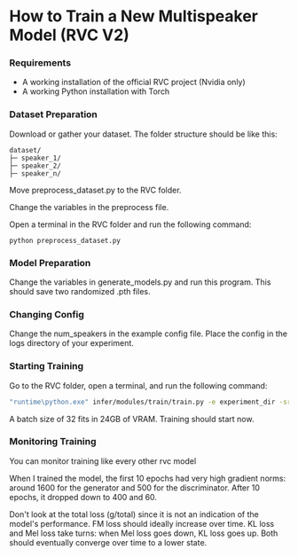 # How to Train a New Multispeaker Model (RVC V2)

### Requirements

 - A working installation of the official RVC project (Nvidia only)
 - A working Python installation with Torch

### Dataset Preparation

Download or gather your dataset. The folder structure should be like this:
```
dataset/
├─ speaker_1/
├─ speaker_2/
├─ speaker_n/
```
Move preprocess_dataset.py to the RVC folder.

Change the variables in the preprocess file.

Open a terminal in the RVC folder and run the following command:
```
python preprocess_dataset.py
```
### Model Preparation

Change the variables in generate_models.py and run this program. This should save two randomized .pth files.

### Changing Config

Change the num_speakers in the example config file. Place the config in the logs directory of your experiment.

### Starting Training

Go to the RVC folder, open a terminal, and run the following command:
```bash
"runtime\python.exe" infer/modules/train/train.py -e experiment_dir -sr 48k -f0 1 -bs batchsize -g 0 -te total_epochs -se 1 -pg path_to_generated_g -pd path_to_generated_d -l 0 -c 0 -sw 1 -v v2
```
A batch size of 32 fits in 24GB of VRAM.
Training should start now.

### Monitoring Training
You can monitor training like every other rvc model

When I trained the model, the first 10 epochs had very high gradient norms: around 1600 for the generator and 500 for the discriminator. After 10 epochs, it dropped down to 400 and 60.

Don't look at the total loss (g/total) since it is not an indication of the model's performance.
FM loss should ideally increase over time.
KL loss and Mel loss take turns: when Mel loss goes down, KL loss goes up. Both should eventually converge over time to a lower state.